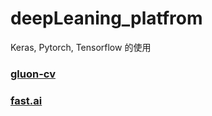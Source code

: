# deepLeaning_platfrom
Keras, Pytorch, Tensorflow 的使用

### [gluon-cv](https://github.com/dmlc/gluon-cv)
### [fast.ai](https://www.fast.ai/)
